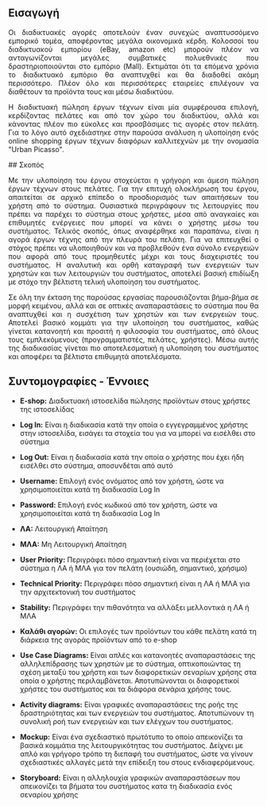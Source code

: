 ## Εισαγωγή
<p align="justify">
Οι διαδικτυακές αγορές αποτελούν έναν συνεχώς αναπτυσσόμενο εμπορικό τομέα, αποφέροντας μεγάλα οικονομικά κέρδη. Κολοσσοί του διαδικτυακού εμπορίου (eBay, amazon etc) μπορούν πλέον να ανταγωνίζονται μεγάλες συμβατικές πολυεθνικές που δραστηριοποιούνται στο εμπόριο (Mall). Εκτιμάται ότι τα επόμενα χρόνια το διαδικτυακό εμπόριο θα αναπτυχθεί και θα διαδοθεί ακόμη περισσότερο. Πλέον όλο και περισσότερες εταιρείες επιλέγουν να διαθέτουν τα προϊόντα τους και μέσω διαδικτύου. 
</p><p align="justify">
Η διαδικτυακή πώληση έργων τέχνων είναι μία συμφέρουσα επιλογή, κερδίζοντας πελάτες και από τον χώρο του διαδικτύου, αλλά και κάνοντας πλέον πιο εύκολες και προσβάσιμες τις αγορές στον πελάτη. Για το λόγο αυτό σχεδιάστηκε στην παρούσα ανάλυση η υλοποίηση ενός online shopping έργων τέχνων διαφόρων καλλιτεχνών με την ονομασία "Urban Picasso". 
</p>
## Σκοπός
<p align="justify">
Με την υλοποίηση του έργου στοχεύεται η γρήγορη και άμεση πώληση έργων τέχνων στους πελάτες. Για την επιτυχή ολοκλήρωση του έργου, απαιτείται σε αρχικό επίπεδο ο προσδιορισμός των απαιτήσεων του χρήστη από το σύστημα. Ουσιαστικά περιγράφουν τις λειτουργίες που πρέπει να παρέχει το σύστημα στους χρήστες, μέσα από αναγκαίες και επιθυμητές ενέργειες που μπορεί να κάνει ο χρήστης μέσω του συστήματος. Τελικός σκοπός, όπως αναφέρθηκε και παραπάνω, είναι η αγορά έργων τέχνης από την πλευρά του πελάτη. Για να επιτευχθεί ο στόχος πρέπει να υλοποιηθούν και να προβλεθούν ένα σύνολο ενεργειών που αφορά από τους προμηθευτές μέχρι και τους διαχειριστές του συστήματος. Η αναλυτική και ορθή καταγραφή των ενεργειών των χρηστών και των λειτουργιών του συστήματος, αποτελεί βασική επιδίωξη με στόχο την βέλτιστη τελική υλοποίηση του συστήματος.</p>
<p align="justify">
Σε όλη την έκταση της παρούσας εργασίας παρουσιάζονται βήμα-βήμα σε μορφή κειμένου, αλλά και σε οπτικές αναπαραστάσεις το σύστημα που θα αναπτυχθεί και η συσχέτιση των χρηστών και των ενεργειών τους. Αποτελεί βασικό κομμάτι για την υλοποίηση του συστήματος, καθώς γίνεται κατανοητή και προσιτή η φιλοσοφία του συστήματος, από όλους τους εμπλεκόμενους (προγραμματιστές, πελάτες, χρήστες). Μέσω αυτής της διαδικασίας γίνεται πιο αποτελεσματική η υλοποίηση του συστήματος και αποφέρει τα βέλτιστα επιθυμητά αποτελέσματα.</p>

## Συντομογραφίες - Έννοιες 

* **E-shop:** Διαδικτυακή ιστοσελίδα πώλησης προϊόντων στους χρήστες της ιστοσελίδας

* **Log In:** Είναι η διαδικασία κατά την οποία ο εγγεγραμμένος χρήστης στην ιστοσελίδα, εισάγει τα στοχεία του για να μπορεί να εισέλθει στο σύστημα

* **Log Out:** Είναι η διαδικασία κατά την οποία ο χρήστης που έχει ήδη εισέλθει στο σύστημα, αποσυνδέται από αυτό

* **Username:** Επιλογή ενός ονόματος από τον χρήστη, ώστε να χρησιμοποιείται κατά τη διαδικασία Log In

* **Password:** Επιλογή ενός κωδικού από τον χρήστη, ώστε να χρησιμοποιείται κατά τη διαδικασία Log In

* **ΛΑ:** Λειτουργική Απαίτηση

* **ΜΛΑ:** Μη Λειτουργική Απαίτηση

* **User Priority:** Περιγράφει πόσο σημαντική είναι να περιέχεται στο σύστημα η ΛΑ ή ΜΛΑ για τον πελάτη (ουσιώδη, σημαντικό, χρήσιμο)

* **Technical Priority:** Περιγράφει πόσο σημαντική είναι η ΛΑ ή ΜΛΑ για την αρχιτεκτονική του συστήματος

* **Stability:** Περιγράφει την πιθανότητα να αλλάξει μελλοντικά η ΛΑ ή ΜΛΑ

* **Καλάθι αγορών:** Οι επιλογές των προϊόντων του κάθε πελάτη κατά τη διάρκεια της αγοράς προϊόντων από το e-shop

* **Use Case Diagrams:** Είναι απλές και κατανοητές αναπαραστάσεις της αλληλεπίδρασης των χρηστών με το σύστημα, οπτικοποιώντας τη σχέση μεταξύ του χρήστη και των διαφορετικών σεναρίων χρήσης στα οποία ο χρήστης περιλαμβάνεται. Αποτυπώνονται οι διαφορετικοί χρήστες του συστήματος και τα διάφορα σενάρια χρήσης τους.  

* **Activity diagrams:** Είναι γραφικές αναπαραστάσεις της ροής της δραστηριότητας και των ενεργειών του συστήματος. Αποτυπώνουν τη συνολική ροή των ενεργειών και των ελέγχων του συστήματος.

* **Mockup:** Είναι ένα σχεδιαστικό πρωτότυπο το οποίο απεικονίζει τα βασικά κομμάτια της λειτουργικότητας του συστήματος. Δείχνει με απλό και γρήγορο τρόπο τη διεπαφή του συστήματος, ώστε να γίνουν σχεδιαστικές αλλαγές μετά την επίδειξη του στους ενδιαφερόμενους. 

* **Storyboard:** Είναι η αλληλουχία γραφικών αναπαραστάσεων που απεικονίζει τα βήματα του συστήματος κατα τη διαδικασία ενός σεναρίου χρήσης




